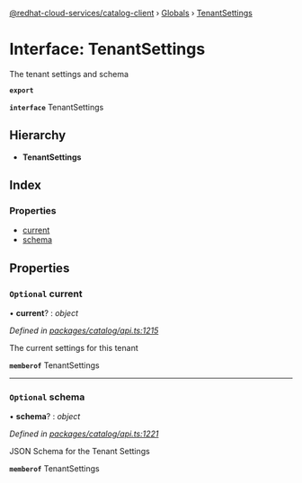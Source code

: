 [@redhat-cloud-services/catalog-client](../README.md) › [Globals](../globals.md) › [TenantSettings](tenantsettings.md)

# Interface: TenantSettings

The tenant settings and schema

**`export`** 

**`interface`** TenantSettings

## Hierarchy

* **TenantSettings**

## Index

### Properties

* [current](tenantsettings.md#optional-current)
* [schema](tenantsettings.md#optional-schema)

## Properties

### `Optional` current

• **current**? : *object*

*Defined in [packages/catalog/api.ts:1215](https://github.com/Hyperkid123/javascript-clients/blob/master/packages/catalog/api.ts#L1215)*

The current settings for this tenant

**`memberof`** TenantSettings

___

### `Optional` schema

• **schema**? : *object*

*Defined in [packages/catalog/api.ts:1221](https://github.com/Hyperkid123/javascript-clients/blob/master/packages/catalog/api.ts#L1221)*

JSON Schema for the Tenant Settings

**`memberof`** TenantSettings
